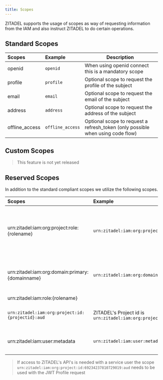 ```yaml
---
title: Scopes
---
```


ZITADEL supports the usage of scopes as way of requesting information from the IAM and also instruct ZITADEL to do certain operations.

## Standard Scopes

| Scopes         | Example          | Description                                                                    |
|:---------------|:-----------------|--------------------------------------------------------------------------------|
| openid         | `openid`         | When using openid connect this is a mandatory scope                            |
| profile        | `profile`        | Optional scope to request the profile of the subject                           |
| email          | `email`          | Optional scope to request the email of the subject                             |
| address        | `address`        | Optional scope to request the address of the subject                           |
| offline_access | `offline_access` | Optional scope to request a refresh_token (only possible when using code flow) |

## Custom Scopes

> This feature is not yet released

## Reserved Scopes

In addition to the standard compliant scopes we utilize the following scopes.

| Scopes                                           | Example                                                                        | Description                                                                                                                                                                                                                                                                                                                                                             |
|:-------------------------------------------------|:-------------------------------------------------------------------------------|-------------------------------------------------------------------------------------------------------------------------------------------------------------------------------------------------------------------------------------------------------------------------------------------------------------------------------------------------------------------------|
| urn:zitadel:iam:org:project:role:{rolename}      | `urn:zitadel:iam:org:project:role:user`                                        | By using this scope a client can request the claim urn:zitadel:iam:roles:rolename} to be asserted when possible. As an alternative approach you can enable all roles to be asserted from the [project](../../guides/usage/projects) a client belongs to. |
| urn:zitadel:iam:org:domain:primary:{domainname}  | `urn:zitadel:iam:org:domain:primary:acme.ch`                                   | When requesting this scope **ZITADEL** will enforce that the user is a member of the selected organization. If the organization does not exist a failure is displayed                                                                                                                                                                                                   |
| urn:zitadel:iam:role:{rolename}                  |                                                                                |                                                                                                                                                                                                                                                                                                                                                                         |
| `urn:zitadel:iam:org:project:id:{projectid}:aud` | ZITADEL's Project id is `urn:zitadel:iam:org:project:id:69234237810729019:aud` | By adding this scope, the requested projectid will be added to the audience of the access and id token                                                                                                                                                                                                                                                                  |
| urn:zitadel:iam:user:metadata | `urn:zitadel:iam:user:metadata` | By adding this scope, the metadata of the user will be included in the token. The values are base64 encoded.                                                                                                                                                                                                                                                                |

> If access to ZITADEL's API's is needed with a service user the scope `urn:zitadel:iam:org:project:id:69234237810729019:aud` needs to be used with the JWT Profile request
